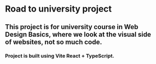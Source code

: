 # Road to university project

## This project is for university course in Web Design Basics, where we look at the visual side of websites, not so much code.

### Project is built using Vite React + TypeScript.